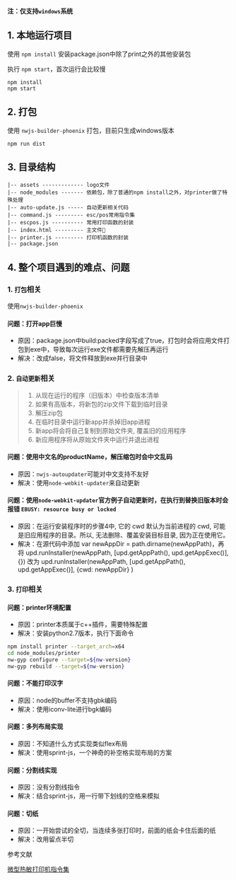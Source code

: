 **注：仅支持`windows`系统**

## 1. 本地运行项目

使用 `npm install` 安装package.json中除了print之外的其他安装包

执行 `npm start`，首次运行会比较慢
```
npm install
npm start
```

## 2. 打包

使用 `nwjs-builder-phoenix` 打包，目前只生成windows版本
```
npm run dist
```


## 3. 目录结构
```
|-- assets ------------- logo文件
|-- node_modules ------- 依赖包，除了普通的npm install之外，对printer做了特殊处理
|-- auto-update.js ----- 自动更新相关代码
|-- command.js --------- esc/pos常用指令集
|-- escpos.js ---------- 常用打印函数的封装
|-- index.html --------- 主文件
|-- printer.js --------- 打印机函数的封装
|-- package.json
```

## 4. 整个项目遇到的难点、问题

### 1. `打包`相关
使用`nwjs-builder-phoenix`

#### 问题：打开app巨慢
- 原因：package.json中build:packed字段写成了true，打包时会将应用文件打包到exe中，导致每次运行exe文件都需要先解压再运行
- 解决：改成false，将文件释放到exe并行目录中


### 2. `自动更新`相关

> 1. 从现在运行的程序（旧版本）中检查版本清单
> 2. 如果有高版本，将新包的zip文件下载到临时目录
> 3. 解压zip包
> 4. 在临时目录中运行新app并杀掉旧app进程
> 5. 新app将会将自己复制到原始文件夹, 覆盖旧的应用程序
> 6. 新应用程序将从原始文件夹中运行并退出进程

#### 问题：使用中文名的productName，解压缩包时会中文乱码

- 原因：`nwjs-autoupdater`可能对中文支持不友好
- 解决：使用`node-webkit-updater`来自动更新

#### 问题：使用`node-webkit-updater`官方例子自动更新时，在执行到替换旧版本时会报错 `EBUSY: resource busy or locked`

- 原因：在运行安装程序时的步骤4中, 它的 cwd 默认为当前进程的 cwd, 可能是旧应用程序的目录。所以, 无法删除、覆盖安装目标目录, 因为正在使用它。
- 解决：在源代码中添加 var newAppDir = path.dirname(newAppPath)，再将 upd.runInstaller(newAppPath, [upd.getAppPath(), upd.getAppExec()],{}) 改为 upd.runInstaller(newAppPath, [upd.getAppPath(), upd.getAppExec()], {cwd: newAppDir} )


### 3. `打印`相关

#### 问题：printer环境配置

- 原因：printer本质属于c++插件，需要特殊配置
- 解决：安装python2.7版本，执行下面命令
```bash
npm install printer --target_arch=x64
cd node_modules/printer
nw-gyp configure --target=${nw-version}
nw-gyp rebuild --target=${nw-version}
```


#### 问题：不能打印汉字

- 原因：node的buffer不支持gbk编码
- 解决：使用iconv-lite进行bgk编码

#### 问题：多列布局实现

- 原因：不知道什么方式实现类似flex布局
- 解决：使用sprint-js，一个神奇的补空格实现布局的方案

#### 问题：分割线实现

- 原因：没有分割线指令
- 解决：结合sprint-js，用一行带下划线的空格来模拟

#### 问题：切纸

- 原因：一开始尝试的全切，当连续多张打印时，前面的纸会卡住后面的纸
- 解决：改用留点半切


参考文献 

[微型热敏打印机指令集](https://wenku.baidu.com/view/6de8b8fec281e53a5902ff98#1?qq-pf-to=pcqq.c2c)